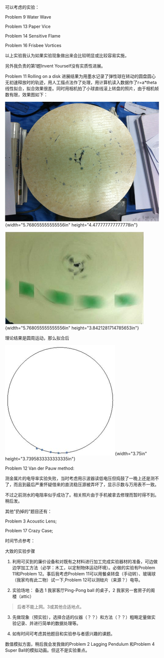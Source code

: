可以考虑的实验：

Problem 9 Water Wave

Problem 13 Paper Vice

Problem 14 Sensitive Flame

Problem 16 Frisbee Vortices

以上实验我认为如果实验现象做出来会比较明显或比较容易实施，

另外我负责的第1题Invent Yourself没有实质性进展。

Problem 11 Rolling on a disk
进展结果为用墨水记录了弹性球在转动的圆盘圆心无初速释放时的轨迹，用人工描点法作了处理，用计算机读入数据作了r=a\*theta线性拟合，拟合效果很差。同时用相机拍了小球直线滚上转盘的照片，由于相机帧数有限，效果图如下：

![](pandoc_images6/media/image1.png){width="5.768055555555556in"
height="4.477777777777778in"}

![](pandoc_images6/media/image2.jpg){width="5.768055555555556in"
height="3.8421281714785653in"}

理论结果是圆周运动，那么拟合后

![](pandoc_images6/media/image3.jpg){width="3.75in"
height="3.7395833333333335in"}

Problem 12 Van der Pauw method:

测金属片的电导率实验失败，当时考虑用示波器读低电压但捣鼓了一晚上还是测不了，而且到最后严重怀疑借来的直流稳压源被弄坏了，显示示数与万用表不一致。

不过之前测水的电阻率似乎成功了。相关照片由于手机被拿去修理而暂时得不到。稍后发。

其他"扔掉的"题目还有：

Problem 3 Acoustic Lens;

Problem 17 Crazy Case;

时间节点参考：

大致的实验步骤

1.  利用可买到的廉价设备和对既有之材料进行加工完成实验器材的准备，可边做边学加工方法（必学：木工，以定制物体运动环境）。必做的实验有Problem
    11和Problem 12。事后我考虑Problem
    11可以用餐桌转盘（手动转）、玻璃球（我家均有此二物）试一下,Problem
    12可以测硅片（来源？）电导。

2.  实验场地： 备选 1 我家客厅Ping-Pong ball 的桌子，2
    我家另一套房子的阁楼（attic）

> 后者不能上网。3或其他合适地点。

3.  先做现象（预实验），选择合适的仪器（？？）和方法（？？）粗略定量做实验记录、并进行简单的数据处理等。

4.  如有时间可考虑其他题目和实验参与者感兴趣的课题。

数值模拟方面，稍后我会发我做的Problem 2 Lagging Pendulum 和Problem 4
Super Ball的模拟动画。但这不是实验重点。
